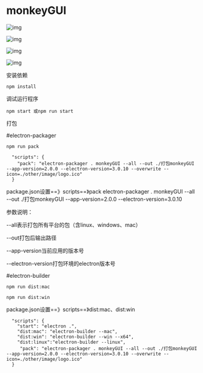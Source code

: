 # monkeyGUI

![img](https://liyinchigithub.github.io/images/Monkey_GUI/WechatIMG1.jpg)
 
![img](https://liyinchigithub.github.io/images/Monkey_GUI/WechatIMG2.jpg)
  
![img](https://liyinchigithub.github.io/images/Monkey_GUI/WechatIMG3.jpg)

![img](https://liyinchigithub.github.io/images/Monkey_GUI/WechatIMG4.jpg)
      
安装依赖

```
npm install
```

调试运行程序

```
npm start 或npm run start
```

打包

#electron-packager

```
npm run pack
```

```
  "scripts": {
    "pack": "electron-packager . monkeyGUI --all --out ./打包monkeyGUI --app-version=2.0.0 --electron-version=3.0.10 --overwrite --icon=./other/image/logo.ico"
  }
```

package.json设置==》scripts==》pack
electron-packager . monkeyGUI --all --out ./打包monkeyGUI --app-version=2.0.0 --electron-version=3.0.10


参数说明：

--all表示打包所有平台的包（含linux、windows、mac）

--out打包后输出路径

--app-version当前应用的版本号

--electron-version打包环境的electron版本号

#electron-builder

```
npm run dist:mac
```

```
npm run dist:win
```

package.json设置==》scripts==》dist:mac、dist:win

```
  "scripts": {
    "start": "electron .",
    "dist:mac": "electron-builder --mac",
    "dist:win": "electron-builder --win --x64",
    "dist:linux":"electron-builder --linux",
     "pack": "electron-packager . monkeyGUI --all --out ./打包monkeyGUI --app-version=2.0.0 --electron-version=3.0.10 --overwrite --icon=./other/image/logo.ico"
  }
```





